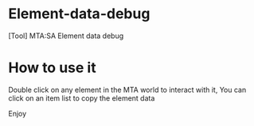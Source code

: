 # Element-data-debug
[Tool] MTA:SA Element data debug


# How to use it
Double click on any element in the MTA world to interact with it,
You can click on an item list to copy the element data


Enjoy
